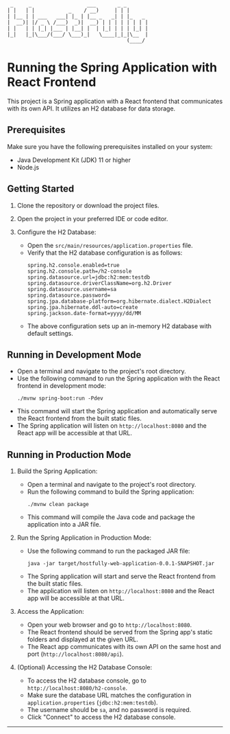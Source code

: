 ```text
 _     _                  ___       _ _       
| |   | |           _    / __)     | | |      
| |__ | | ___   ___| |_ | |__ _   _| | |_   _ 
|  __)| |/ _ \ /___)  _)|  __) | | | | | | | |
| |   | | |_| |___ | |__| |  | |_| | | | |_| |
|_|   |_|\___/(___/ \___)_|   \____|_|_|\__  |
                                       (____/ 
```

# Running the Spring Application with React Frontend

This project is a Spring application with a React frontend that communicates with its own API. It utilizes an H2 database for data storage.

## Prerequisites

Make sure you have the following prerequisites installed on your system:

- Java Development Kit (JDK) 11 or higher
- Node.js

## Getting Started

1. Clone the repository or download the project files.

2. Open the project in your preferred IDE or code editor.

3. Configure the H2 Database:
   - Open the `src/main/resources/application.properties` file.
   - Verify that the H2 database configuration is as follows:
     ```
     spring.h2.console.enabled=true
     spring.h2.console.path=/h2-console
     spring.datasource.url=jdbc:h2:mem:testdb
     spring.datasource.driverClassName=org.h2.Driver
     spring.datasource.username=sa
     spring.datasource.password=
     spring.jpa.database-platform=org.hibernate.dialect.H2Dialect
     spring.jpa.hibernate.ddl-auto=create
     spring.jackson.date-format=yyyy/dd/MM
     ```
   - The above configuration sets up an in-memory H2 database with default settings.

## Running in Development Mode

   - Open a terminal and navigate to the project's root directory.
   - Use the following command to run the Spring application with the React frontend in development mode:
     ```
     ./mvnw spring-boot:run -Pdev
     ```
   - This command will start the Spring application and automatically serve the React frontend from the built static files.
   - The Spring application will listen on `http://localhost:8080` and the React app will be accessible at that URL.

## Running in Production Mode

1. Build the Spring Application:
   - Open a terminal and navigate to the project's root directory.
   - Run the following command to build the Spring application:
     ```
     ./mvnw clean package
     ```
   - This command will compile the Java code and package the application into a JAR file.



2. Run the Spring Application in Production Mode:
   - Use the following command to run the packaged JAR file:
     ```
     java -jar target/hostfully-web-application-0.0.1-SNAPSHOT.jar
     ```
   - The Spring application will start and serve the React frontend from the built static files.
   - The application will listen on `http://localhost:8080` and the React app will be accessible at that URL.



3. Access the Application:
   - Open your web browser and go to `http://localhost:8080`.
   - The React frontend should be served from the Spring app's static folders and displayed at the given URL.
   - The React app communicates with its own API on the same host and port (`http://localhost:8080/api`).



4. (Optional) Accessing the H2 Database Console:
   - To access the H2 database console, go to `http://localhost:8080/h2-console`.
   - Make sure the database URL matches the configuration in `application.properties` (`jdbc:h2:mem:testdb`).
   - The username should be `sa`, and no password is required.
   - Click "Connect" to access the H2 database console.

---
